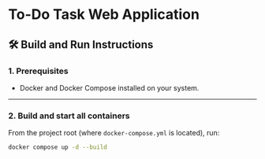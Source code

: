 # To-Do Task Web Application

## 🛠️ Build and Run Instructions

### 1. Prerequisites
- Docker and Docker Compose installed on your system.

---

### 2. Build and start all containers
From the project root (where `docker-compose.yml` is located), run:

```bash
docker compose up -d --build
